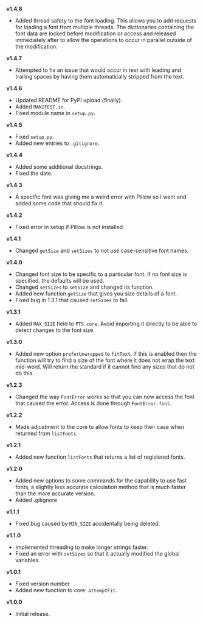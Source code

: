 **v1.4.8**
* Added thread safety to the font loading. This allows you to add requests for loading a font from multiple threads. The dictionaries containing the font data are locked before modification or access and released immediately after to allow the operations to occur in parallel outside of the modification.

**v1.4.7**
* Attempted to fix an issue that would occur in text with leading and trailing spaces by having them automatically stripped from the text.

**v1.4.6**
* Updated README for PyPI upload (finally).
* Added `MANIFEST.in`.
* Fixed module name in `setup.py`.

**v1.4.5**
* Fixed `setup.py`.
* Added new entries to `.gitignore`.

**v1.4.4**
* Added some additional docstrings.
* Fixed the date.

**v1.4.3**
* A specific font was giving me a weird error with Pillow so I went and added some code that should fix it.

**v1.4.2**
* Fixed error in setup if Pillow is not installed.

**v1.4.1**
* Changed `getSize` and `setSizes` to not use case-sensitive font names.

**v1.4.0**
* Changed font size to be specific to a particular font. If no font size is specified, the defaults will be used.
* Changed `setSizes` to `setSize` and changed its function.
* Added new function `getSize` that gives you size details of a font.
* Fixed bug in 1.3.1 that caused `setSizes` to fail.

**v1.3.1**
* Added `MAX_SIZE` field to `PTS.core`. Avoid importing it directly to be able to detect changes to the font size.

**v1.3.0**
* Added new option `preferUnwrapped` to `fitText`. If this is enabled then the function will try to find a size of the font where it does not wrap the text mid-word. Will return the standard if it cannot find any sizes that do not do this.

**v1.2.3**
* Changed the way `FontError` works so that you can now access the font that caused the error. Access is done through `FontError.font`.

**v1.2.2**
* Made adjustment to the core to allow fonts to keep their case when returned from `listFonts`.

**v1.2.1**
* Added new function `listFonts` that returns a list of registered fonts.

**v1.2.0**
* Added new options to some commands for the capability to use fast fonts, a slightly less accurate calculation method that is much faster than the more accurate version.
* Added .gitignore

**v1.1.1**
* Fixed bug caused by `MIN_SIZE` accidentally being deleted.

**v1.1.0**
* Implemented threading to make longer strings faster.
* Fixed an error with `setSizes` so that it actually modified the global variables.

**v1.0.1**
* Fixed version number.
* Added new function to core: `attemptFit`.

**v1.0.0**
* Initial release.
